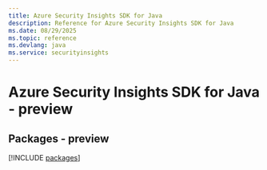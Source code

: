 ```yaml
---
title: Azure Security Insights SDK for Java
description: Reference for Azure Security Insights SDK for Java
ms.date: 08/29/2025
ms.topic: reference
ms.devlang: java
ms.service: securityinsights
---
```

# Azure Security Insights SDK for Java - preview
## Packages - preview
[!INCLUDE [packages](security-insights-index.md)]